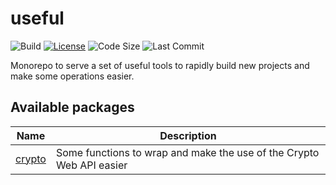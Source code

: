 # useful
![Build](https://github.com/oegea/useful-tools/actions/workflows/ci.yml/badge.svg) 
[![License](https://shields.io/badge/license-AGPL-green)](LICENSE.md)
![Code Size](https://shields.io/github/languages/code-size/oegea/useful-tools) 
![Last Commit](https://shields.io/github/last-commit/oegea/useful-tools)

Monorepo to serve a set of useful tools to rapidly build new projects and make some operations easier.

## Available packages

| Name | Description |
| -- | -- |
| [crypto](./packages/crypto) | Some functions to wrap and make the use of the Crypto Web API easier |
